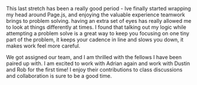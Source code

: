 This last stretch has been a really good period - Ive finally started wrapping my head around Page.js, and enjoying the valuable experience teamwork brings to problem solving. having an extra set of eyes has really allowed me to look at things differently at times. I found that talking out my logic while attempting a problem solve is a great way to keep you focusing on one tiny part of the problem, it keeps your cadence in line and slows you down, it makes work feel more careful.

We got assigned our team, and I am thrilled with the fellows I have been paired up with. I am excited to work with Adrian again and work with Dustin and Rob for the first time! I enjoy their contributions to class discussions and collaboration is sure to be a good time.

 
